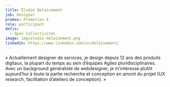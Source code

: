 ```yaml
---
title: Élodie Delaisement
job: Designer
promos: Promotion 4
role: participant
defis:
  - Open Collectivités
image: img/elodie-delaisement.png
linkedin: https://www.linkedin.com/in/delaisement/
---
```

« Actuellement designer de services, je design depuis 12 ans des produits digitaux, la plupart du temps au sein d’équipes Agiles pluridisciplinaires. Avec un background généraliste de webdesigner, je m’intéresse plutôt aujourd’hui à toute la partie recherche et conception en amont du projet (UX research, facilitation d’ateliers de conception). »